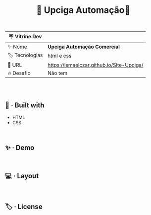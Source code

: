  
<h1 align="center" id="sobre">🔵 Upciga Automação🔵</h1>


<br>

| :placard: Vitrine.Dev |     |
| -------------  | --- |
| :sparkles: Nome        | **Upciga Automação Comercial**
| :label: Tecnologias | html e css
| :rocket: URL         | https://ismaelczar.github.io/Site-Upciga/
| :fire: Desafio     | Não tem

<!-- Inserir imagem com a #vitrinedev ao final do link -->
![]()
</div>

<br>

## :rocket: · Built with
- HTML
- CSS


<br>

## :sparkles: · Demo



<br>

## :computer: · Layout


<br>

## :label: · License



<br>
<br>



<br>


